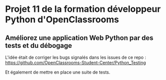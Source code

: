 # Projet 11 de la formation développeur Python d'OpenClassrooms

## Améliorez une application Web Python par des tests et du débogage

L'idée était de corriger les bugs signalés dans les issues de ce repo : https://github.com/OpenClassrooms-Student-Center/Python_Testing

Et également de mettre en place une suite de tests.

